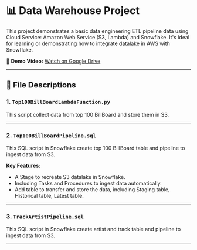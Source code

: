 # 📊 Data Warehouse Project

This project demonstrates a basic data engineering ETL pipeline data using Cloud Service: Amazon Web Service (S3, Lambda) and Snowflake. It's ideal for learning or demonstrating how to integrate datalake in AWS with Snowflake.

🎥 **Demo Video:** [Watch on Google Drive](https://drive.google.com/file/d/1zwRdB9LI7ZbzNgfERtLWB1b5r7XDozSX/view?usp=sharing)

---

## 📄 File Descriptions

### 1. `Top100BillBoardLambdaFunction.py`

This script collect data from top 100 BillBoard and store them in S3.

---

### 2. `Top100BillBoardPipeline.sql`

This SQL script in Snowflake create top 100 BillBoard table and pipeline to ingest data from S3.

**Key Features:**
- A Stage to recreate S3 datalake in Snowflake.
- Including Tasks and Procedures to ingest data automatically.
- Add table to transfer and store the data, including Staging table, Historical table, Latest table.

---

### 3. `TrackArtistPipeline.sql`

This SQL script in Snowflake create artist and track table and pipeline to ingest data from S3.

---

